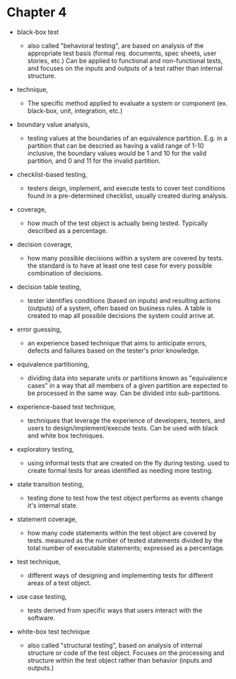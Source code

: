 # Chapter 4

- black-box test
  - also called "behavioral testing", are based on analysis of the appropriate test basis (formal req. documents, spec sheets, user stories, etc.) Can be applied to functional and non-functional tests, and focuses on the inputs and outputs of a test rather than internal structure.

- technique,
  - The specific method applied to evaluate a system or component (ex. black-box, unit, integration, etc.)

- boundary value analysis,
  - testing values at the boundaries of an equivalence partition. E.g. in a partition that can be descried as having a valid range of 1-10 inclusive, the boundary values would be 1 and 10 for the valid partition, and 0 and 11 for the invalid partition.

- checklist-based testing,
  - testers deign, implement, and execute tests to cover test conditions found in a pre-determined checklist, usually created during analysis.

- coverage,
  - how much of the test object is actually being tested. Typically described as a percentage.  

- decision coverage,
  - how many possible decisions within a system are covered by tests. the standard is to have at least one test case for every possible combination of decisions.

- decision table testing,
  - tester identifies conditions (based on inputs) and resulting actions (outputs) of a system, often based on business rules. A table is created to map all possible decisions the system could arrive at.

- error guessing,
  - an experience based technique that aims to anticipate errors, defects and failures based on the tester's prior knowledge.

- equivalence partitioning,
  - dividing data into separate units or partitions known as "equivalence cases" in a way that all members of a given partition are expected to be processed in the same way. Can be divided into sub-partitions.

- experience-based test technique,
  - techniques that leverage the experience of developers, testers, and users to design/implement/execute tests. Can be used with black and white box techniques.

- exploratory testing,
  - using informal tests that are created on the fly during testing. used to create formal tests for areas identified as needing more testing.

- state transition testing,
  - testing done to test how the test object performs as events change it's internal state.

- statement coverage,
  - how many code statements within the test object are covered by tests. measured as the number of tested statements divided by the total number of executable statements; expressed as a percentage.

- test technique,
  - different ways of designing and implementing tests for different areas of a test object.

- use case testing,
  - tests derived from specific ways that users interact with the software.

- white-box test technique
  - also called "structural testing", based on analysis of internal structure or code of the test object. Focuses on the processing and structure within the test object rather than behavior (inputs and outputs.)
